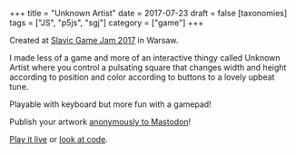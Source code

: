 +++
title = "Unknown Artist"
date = 2017-07-23
draft = false
[taxonomies]
tags = ["JS", "p5js", "sgj"]
category = ["game"]
+++

Created at [Slavic Game Jam 2017](https://itch.io/jam/slavic-game-jam-2017) in Warsaw.

I made less of a game and more of an interactive thingy called Unknown Artist where you control a pulsating square that changes width and height according to position and color according to buttons to a lovely upbeat tune.

Playable with keyboard but more fun with a gamepad!

Publish your artwork [anonymously to Mastodon](https://awoo.space/@unknown)!

[Play it live](https://unknown-artist.herokuapp.com/) or [look at code](https://github.com/lislis/unknown-artist).
